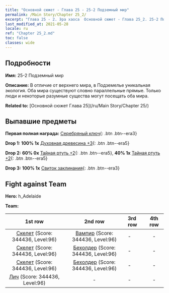 ```yaml
---
title: "Основной сюжет - Глава 25 - 25-2 Подземный мир"
permalink: /Main Story/Chapter 25_2/
excerpt: "Глава 25 - 2. Эра хаоса  Основной сюжет - Глава 25_2. 25-2 Подземный мир"
last_modified_at: 2021-05-28
locale: ru
ref: "Chapter 25_2.md"
toc: false
classes: wide
---
```


## Подробности

 **Имя:** 25-2 Подземный мир

 **Описание:** В отличие от верхнего мира, в Подземелье уникальная экология. Оба мира существуют словно параллельные прямые. Только люди и некоторые разумные существа могут посещать оба мира.

 **Related to:** [Основной сюжет Глава 25](/ru/Main Story/Chapter 25/)

## Выпавшие предметы

 **Первая полная награда:** [Серебряный ключ](/ItemsRU/con_693/){: .btn .btn--era3}

 **Drop 1:** **100% 1x** [Духовная древесина +3](/ItemsRU/mat_83/){: .btn .btn--era5}

 **Drop 2:** **60% 0x** [Тайная ртуть +2](/ItemsRU/mat_77/){: .btn .btn--era5}, **40% 1x** [Тайная ртуть +2](/ItemsRU/mat_77/){: .btn .btn--era5}

 **Drop 3:** **100% 1x** [Свиток заклинания](/ItemsRU/con_694/){: .btn .btn--era3}


## Fight against Team
 **Hero:** h_Adelaide

 **Team:**


  | 1st row | 2nd row | 3rd row | 4th row |
  |:----:|:----:|:----|:----:|
  | [Скелет](/ru/units/Skeleton/) (Score: 344436, Level:96)  | [Вампир](/ru/units/Vampire/) (Score: 344436, Level:96)  | - | - |
  | [Скелет](/ru/units/Skeleton/) (Score: 344436, Level:96)  | [Бехолдер](/ru/units/Beholder/) (Score: 344436, Level:96)  | - | - |
  | [Скелет](/ru/units/Skeleton/) (Score: 344436, Level:96)  | [Бехолдер](/ru/units/Beholder/) (Score: 344436, Level:96)  | - | - |
  | [Лич](/ru/units/Lich/) (Score: 344436, Level:96)  | - | - | - |


